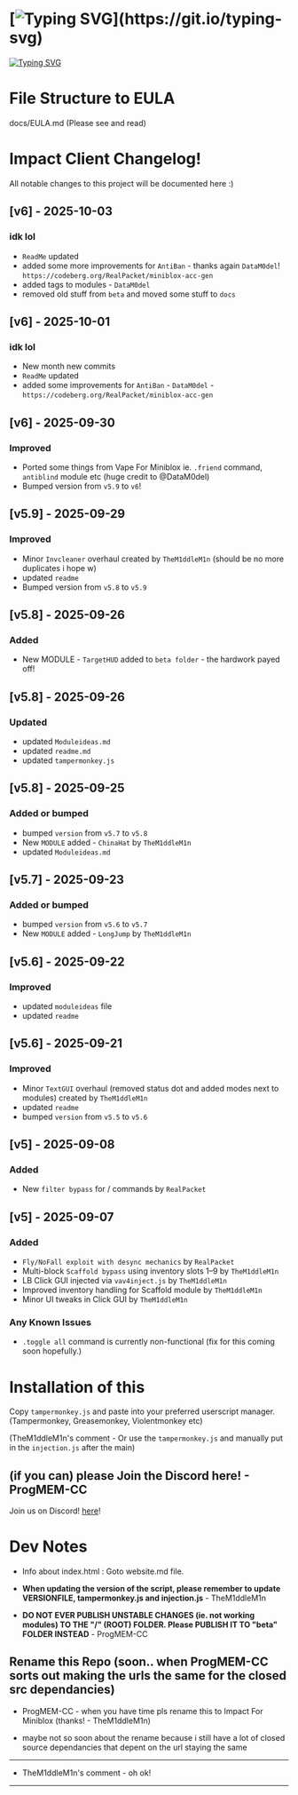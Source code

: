 # [![Typing SVG](https://readme-typing-svg.demolab.com?font=Fira+Code&duration=2500&pause=1000&color=FF0000&width=435&lines=Impact+Client+for+Miniblox.io!)](https://git.io/typing-svg)

[![Typing SVG](https://readme-typing-svg.demolab.com?font=Fira+Code&size=14&duration=2500&pause=1000&color=abe0e4&width=435&lines=The+ultimate+MiniBlox+hacked+client!+;Built+for+stealth%2C+speed%2C+and+total+domination.;Fully+dark-mode+optimized+with+a+modern+UI)](https://git.io/typing-svg)

# File Structure to EULA
docs/EULA.md (Please see and read)

# Impact Client Changelog!

All notable changes to this project will be documented here :)

## [v6] - 2025-10-03
### idk lol
- `ReadMe` updated
- added some more improvements for `AntiBan` - thanks again `DataM0del`! `https://codeberg.org/RealPacket/miniblox-acc-gen`
- added tags to modules - `DataM0del`
- removed old stuff from `beta` and moved some stuff to `docs`

## [v6] - 2025-10-01
### idk lol
- New month new commits
- `ReadMe` updated
- added some improvements for `AntiBan` - `DataM0del` - `https://codeberg.org/RealPacket/miniblox-acc-gen`

## [v6] - 2025-09-30
### Improved
- Ported some things from Vape For Miniblox ie. `.friend` command, `antiblind` module etc (huge credit to @DataM0del)
- Bumped version from `v5.9` to `v6`!

## [v5.9] - 2025-09-29
### Improved
- Minor `Invcleaner` overhaul created by `TheM1ddleM1n` (should be no more duplicates i hope w)
- updated `readme`
- Bumped version from `v5.8` to `v5.9`

## [v5.8] - 2025-09-26
### Added
- New MODULE - `TargetHUD` added to `beta folder` - the hardwork payed off!

## [v5.8] - 2025-09-26
### Updated
- updated `Moduleideas.md`
- updated `readme.md`
- updated `tampermonkey.js`


## [v5.8] - 2025-09-25
### Added or bumped
- bumped `version` from `v5.7` to `v5.8`
- New `MODULE` added - `ChinaHat` by `TheM1ddleM1n`
- updated `Moduleideas.md`

## [v5.7] - 2025-09-23
### Added or bumped
- bumped `version` from `v5.6` to `v5.7`
- New `MODULE` added - `LongJump` by `TheM1ddleM1n`


## [v5.6] - 2025-09-22
### Improved
- updated `moduleideas` file
- updated `readme`

## [v5.6] - 2025-09-21
### Improved
- Minor `TextGUI` overhaul (removed status dot and added modes next to modules) created by `TheM1ddleM1n`
- updated `readme`
- bumped `version` from `v5.5` to `v5.6`

## [v5] - 2025-09-08
### Added
- New `filter bypass` for / commands by `RealPacket`

## [v5] - 2025-09-07
### Added
- `Fly/NoFall exploit with desync mechanics` by `RealPacket`
- Multi-block `Scaffold bypass` using inventory slots 1–9 by `TheM1ddleM1n`
- LB Click GUI injected via `vav4inject.js` by `TheM1ddleM1n`
- Improved inventory handling for Scaffold module by `TheM1ddleM1n`
- Minor UI tweaks in Click GUI by `TheM1ddleM1n`

### Any Known Issues
- `.toggle all` command is currently non-functional (fix for this coming soon hopefully.)

# Installation of this

Copy `tampermonkey.js` and paste into your preferred userscript manager. (Tampermonkey, Greasemonkey, Violentmonkey etc)

(TheM1ddleM1n's comment - Or use the `tampermonkey.js` and manually put in the `injection.js` after the main)

## (if you can) please Join the Discord here! - ProgMEM-CC

Join us on Discord! [here](https://discord.gg/PwpGemYhJx)!

# Dev Notes

- Info about index.html : Goto website.md file.

- **When updating the version of the script, please remember to update VERSIONFILE, tampermonkey.js and injection.js** - TheM1ddleM1n

- **DO NOT EVER PUBLISH UNSTABLE CHANGES (ie. not working modules) TO THE "/" (ROOT) FOLDER. Please PUBLISH IT TO "beta" FOLDER INSTEAD** - ProgMEM-CC


## Rename this Repo (soon.. when ProgMEM-CC sorts out making the urls the same for the closed src dependancies)
- ProgMEM-CC - when you have time pls rename this to Impact For Miniblox (thanks! - TheM1ddleM1n)

- maybe not so soon about the rename because i still have a lot of closed source dependancies that depent on the url staying the same
----------------------------------------------
- TheM1ddleM1n's comment - oh ok!
----------------------------------------------
